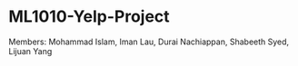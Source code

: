# ML1010-Yelp-Project
Members: Mohammad Islam, Iman Lau, Durai Nachiappan, Shabeeth Syed, Lijuan Yang